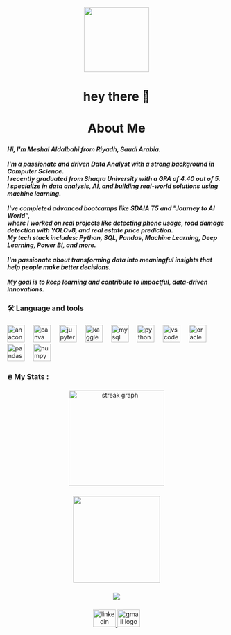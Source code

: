 <div align="center">
  <img height="150" src="https://media2.giphy.com/media/v1.Y2lkPTc5MGI3NjExMm1zZ3oycjY2cm03Z3k2dDIydTRvbGQ0ZjIzYTdyMHFtZjV6YWV2dCZlcD12MV9pbnRlcm5hbF9naWZfYnlfaWQmY3Q9Zw/8hYQgBIIHkCPjRTmai/giphy.gif"  />
</div>

###

<h1 align="center">hey there 👋</h1>

###

<h1 align="center">About Me</h1>

###

<h5 align="left">Hi, I'm Meshal Aldalbahi from Riyadh, Saudi Arabia.<br><br>I'm a passionate and driven Data Analyst with a strong background in Computer Science.  <br>I recently graduated from Shaqra University with a GPA of 4.40 out of 5.  <br>I specialize in data analysis, AI, and building real-world solutions using machine learning.<br><br> I've completed advanced bootcamps like SDAIA T5 and "Journey to AI World",  <br>where I worked on real projects like detecting phone usage, road damage detection with YOLOv8, and real estate price prediction.<br>My tech stack includes: Python, SQL, Pandas, Machine Learning, Deep Learning, Power BI, and more.<br><br> I'm passionate about transforming data into meaningful insights that help people make better decisions.<br><br> My goal is to keep learning and contribute to impactful, data-driven innovations.</h5>

###

<h3 align="left">🛠 Language and tools</h3>

###

<div align="left">
  <img src="https://cdn.jsdelivr.net/gh/devicons/devicon/icons/anaconda/anaconda-original.svg" height="40" alt="anaconda logo"  />
  <img width="12" />
  <img src="https://cdn.jsdelivr.net/gh/devicons/devicon/icons/canva/canva-original.svg" height="40" alt="canva logo"  />
  <img width="12" />
  <img src="https://cdn.jsdelivr.net/gh/devicons/devicon/icons/jupyter/jupyter-original.svg" height="40" alt="jupyter logo"  />
  <img width="12" />
  <img src="https://cdn.jsdelivr.net/gh/devicons/devicon/icons/kaggle/kaggle-original.svg" height="40" alt="kaggle logo"  />
  <img width="12" />
  <img src="https://cdn.jsdelivr.net/gh/devicons/devicon/icons/mysql/mysql-original.svg" height="40" alt="mysql logo"  />
  <img width="12" />
  <img src="https://cdn.jsdelivr.net/gh/devicons/devicon/icons/python/python-original.svg" height="40" alt="python logo"  />
  <img width="12" />
  <img src="https://cdn.jsdelivr.net/gh/devicons/devicon/icons/vscode/vscode-original.svg" height="40" alt="vscode logo"  />
  <img width="12" />
  <img src="https://cdn.jsdelivr.net/gh/devicons/devicon/icons/oracle/oracle-original.svg" height="40" alt="oracle logo"  />
  <img width="12" />
  <img src="https://cdn.jsdelivr.net/gh/devicons/devicon/icons/pandas/pandas-original.svg" height="40" alt="pandas logo"  />
  <img width="12" />
  <img src="https://cdn.jsdelivr.net/gh/devicons/devicon/icons/numpy/numpy-original.svg" height="40" alt="numpy logo"  />
</div>

###

<h3 align="left">🔥   My Stats :</h3>

###

<div align="center">
  <img src="https://streak-stats.demolab.com?user=Meshal-css&locale=en&mode=daily&theme=dark&hide_border=false&border_radius=5&order=3" height="220" alt="streak graph"  />
</div>

###

<div align="center">
  <img height="200" src="https://media1.giphy.com/media/v1.Y2lkPTc5MGI3NjExaGZsdGJvdWo0cWYzYWt4ZG1ueWlvM2ZtbWRrN3I4bGZpbGhkZ2o4biZlcD12MV9pbnRlcm5hbF9naWZfYnlfaWQmY3Q9Zw/0hv8d4HrDVI6m7w7pF/giphy.gif"  />
</div>

###

<div align="center">
  <img src="https://profile-counter.glitch.me/Meshal-css/count.svg?"  />
</div>

###

<div align="center">
  <a href="https://www.linkedin.com/in/meshalaldalbahi" target="_blank">
    <img src="https://raw.githubusercontent.com/maurodesouza/profile-readme-generator/master/src/assets/icons/social/linkedin/default.svg" width="52" height="40" alt="linkedin logo"  />
  </a>
  <a href="meshal.sau.alotaibi@gmail.com" target="_blank">
    <img src="https://raw.githubusercontent.com/maurodesouza/profile-readme-generator/master/src/assets/icons/social/gmail/default.svg" width="52" height="40" alt="gmail logo"  />
  </a>
</div>

###
